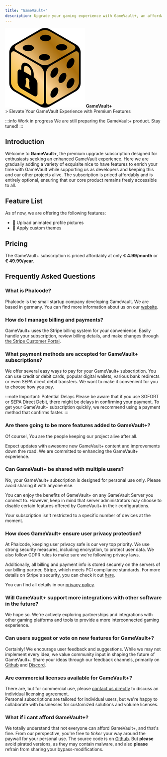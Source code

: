 ```yaml
---
title: "GameVault+"
description: Upgrade your gaming experience with GameVault+, an affordable premium add-on that brings exclusive nice-to-have features to enhance your GameVault application. Support our development team while enjoying the premium features.
---
```


<div class="banner" >
    <img src="/img/gamevault-plus.png" alt="GameVault+ Banner"/> 
    <strong>GameVault+</strong>
</div>
> Elevate Your GameVault Experience with Premium Features

:::info Work in progress
We are still preparing the GameVault+ product. Stay tuned!
:::

## Introduction

Welcome to **GameVault+**, the premium upgrade subscription designed for enthusiasts seeking an enhanced GameVault experience. Here we are gradually adding a variety of exquisite nice to have features to enrich your time with GameVault while supporting us as developers and keeping this and our other projects alive. The subscription is priced affordably and is entirely optional, ensuring that our core product remains freely accessible to all.

## Feature List

As of now, we are offering the following features:

- 📸 Upload animated profile pictures
- 🎨 Apply custom themes

## Pricing

The GameVault+ subscription is priced affordably at only **€ 4.99/month** or **€ 49.99/year**.

<!--
## Get Started

1. [Sign up](https://phalco.de/account/signup) or [log in](https://phalco.de/account/login) to your Phalcode account
2. [Subscribe to GameVault+](https://phalco.de/products/gamevault-plus)
3. [Set up your GameVault Client](/docs/client-docs/gamevault-plus)
4. **Enjoy the premium features** -->

## Frequently Asked Questions

### What is Phalcode?

Phalcode is the small startup company developing GameVault. We are based in germany. You can find more information about us on our [website](https://phalco.de).

### How do I manage billing and payments?

GameVault+ uses the Stripe billing system for your convenience. Easily handle your subscription, review billing details, and make changes through [the Stripe Customer Portal](https://billing.stripe.com/p/login/7sI9B10uP6kj36M000).

### What payment methods are accepted for GameVault+ subscriptions?

We offer several easy ways to pay for your GameVault+ subscription. You can use credit or debit cards, popular digital wallets, various bank redirects or even SEPA direct debit transfers. We want to make it convenient for you to choose how you pay.

:::note Important: Potential Delays
Please be aware that if you use SOFORT or SEPA Direct Debit, there might be delays in confirming your payment. To get your GameVault+ subscription quickly, we recommend using a payment method that confirms faster.
:::

### Are there going to be more features added to GameVault+?

Of course!, You are the people keeping our project alive after all.

Expect updates with awesome new GameVault+ content and improvements down thre road. We are committed to enhancing the GameVault+ experience.

### Can GameVault+ be shared with multiple users?

No, your GameVault+ subscription is designed for personal use only. Please avoid sharing it with anyone else.

You can enjoy the benefits of GameVault+ on any GameVault Server you connect to. However, keep in mind that server administrators may choose to disable certain features offered by GameVault+ in their configurations.

Your subscription isn't restricted to a specific number of devices at the moment.

### How does GameVault+ ensure user privacy protection?

At Phalcode, keeping user privacy safe is our very top priority. We use strong security measures, including encryption, to protect user data. We also follow GDPR rules to make sure we're following privacy laws.

Additionally, all billing and payment info is stored securely on the servers of our billing partner, Stripe, which meets PCI compliance standards. For more details on Stripe's security, you can check it out [here](https://docs.stripe.com/security).

You can find all details in our [privacy policy](https://phalco.de/privacy).

### Will GameVault+ support more integrations with other software in the future?

We hope so. We're actively exploring partnerships and integrations with other gaming platforms and tools to provide a more interconnected gaming experience.

### Can users suggest or vote on new features for GameVault+?

Certainly! We encourage user feedback and suggestions. While we may not implement every idea, we value community input in shaping the future of GameVault+. Share your ideas through our feedback channels, primarily on [Github](https://github.com/Phalcode/gamevault-app/issues) and [Discord](https://discord.gg/NEdNen2dSu).

### Are commercial licenses available for GameVault+?

There are, but for commercial use, please [contact us directly](mailto:contact@phalco.de) to discuss an individual licensing agreement.  
Personal subscriptions are tailored for individual users, but we're happy to collaborate with businesses for customized solutions and volume licenses.

### What if i cant afford GameVault+?

We totally understand that not everyone can afford GameVault+, and that's fine. From our perspective, you're free to _tinker_ your way around the paywall for your personal use. The source code is on [Github](https://github.com/Phalcode/gamevault-app). But **please** avoid pirated versions, as they may contain malware, and also **please** refrain from sharing your bypass-modifications.
